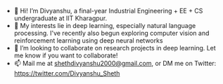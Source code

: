 - 👋 Hi! I’m Divyanshu, a final-year Industrial Engineering + EE + CS undergraduate at IIT Kharagpur.
- 👀 My interests lie in deep learning, especially natural language processing. I've recently also begun exploring computer vision and reinforcement learning using deep neural networks
- 💞️ I’m looking to collaborate on research projects in deep learning. Let me know if you want to collaborate!
- 📫 Mail me at shethdivyanshu2000@gmail.com, or DM me on Twitter: https://twitter.com/Divyanshu_Sheth

<!---
DivyanshuSheth/DivyanshuSheth is a ✨ special ✨ repository because its `README.md` (this file) appears on your GitHub profile.
You can click the Preview link to take a look at your changes.
--->
